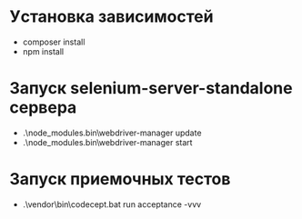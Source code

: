 # Уcтановка зависимостей

 - composer install
 - npm install

# Запуск selenium-server-standalone сервера

 - .\node_modules\.bin\webdriver-manager update
 - .\node_modules\.bin\webdriver-manager start

# Запуск приемочных тестов

 - .\vendor\bin\codecept.bat run  acceptance -vvv
